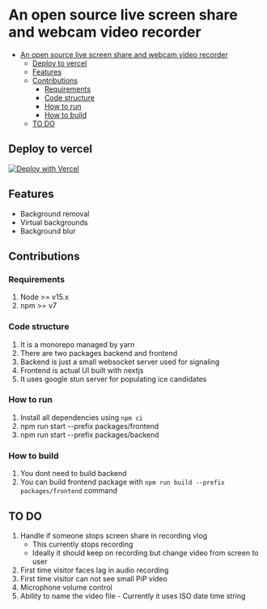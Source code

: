 # An open source live screen share and webcam video recorder

- [An open source live screen share and webcam video recorder](#an-open-source-live-screen-share-and-webcam-video-recorder)
  - [Deploy to vercel](#deploy-to-vercel)
  - [Features](#features)
  - [Contributions](#contributions)
    - [Requirements](#requirements)
    - [Code structure](#code-structure)
    - [How to run](#how-to-run)
    - [How to build](#how-to-build)
  - [TO DO](#to-do)

## Deploy to vercel

[![Deploy with Vercel](https://vercel.com/button)](https://vercel.com/new/git/external?repository-url=https%3A%2F%2Fgithub.com%2Ftechnikhil314%2Fnext-webrtc)

## Features

- Background removal
- Virtual backgrounds
- Background blur

## Contributions

### Requirements

1. Node >= v15.x
2. npm >= v7

### Code structure

1. It is a monorepo managed by yarn
2. There are two packages backend and frontend
3. Backend is just a small websocket server used for signaling
4. Frontend is actual UI built with nextjs
5. It uses google stun server for populating ice candidates

### How to run

1. Install all dependencies using `npm ci`
1. npm run start --prefix packages/frontend
1. npm run start --prefix packages/backend

### How to build

1. You dont need to build backend
2. You can build frontend package with `npm run build --prefix packages/frontend` command

## TO DO

1. Handle if someone stops screen share in recording vlog
   - This currently stops recording
   - Ideally it should keep on recording but change video from screen to user
1. First time visitor faces lag in audio recording
1. First time visitor can not see small PiP video
1. Microphone volume control
1. Ability to name the video file - Currently it uses ISO date time string
